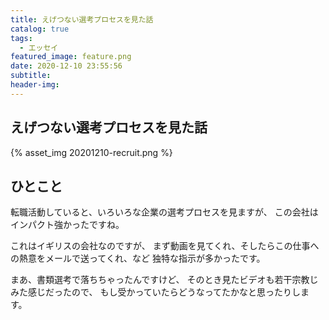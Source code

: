 ```yaml
---
title: えげつない選考プロセスを見た話
catalog: true
tags:
  - エッセイ
featured_image: feature.png
date: 2020-12-10 23:55:56
subtitle:
header-img:
---
```



## えげつない選考プロセスを見た話

{% asset_img 20201210-recruit.png %}


## ひとこと
転職活動していると、いろいろな企業の選考プロセスを見ますが、
この会社はインパクト強かったですね。

これはイギリスの会社なのですが、
まず動画を見てくれ、そしたらこの仕事への熱意をメールで送ってくれ、など
独特な指示が多かったです。

まあ、書類選考で落ちちゃったんですけど、
そのとき見たビデオも若干宗教じみた感じだったので、
もし受かっていたらどうなってたかなと思ったりします。